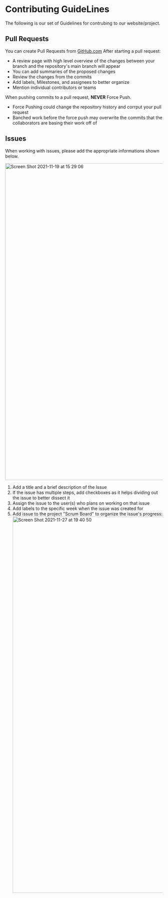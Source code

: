 # Contributing GuideLines

The following is our set of Guidelines for contrubing to our website/project.

## Pull Requests

You can create Pull Requests from [GitHub.com](https://github.com/BrianZhang2016/067/pulls)
After starting a pull request:
- A review page with high level overview of the changes between your branch and the repository's main branch will appear 
- You can add summaries of the proposed changes
- Review the changes from the commits
- Add labels, Milestones, and assignees to better organize
- Mention individual contributors or teams

When pushing commits to a pull request, **NEVER** Force Push.
- Force Pushing could change the repository history and corrput your pull request 
- Banched work before the force push may overwrite the commits that the collaborators are basing their work off of

## Issues

When working with issues, please add the appropriate informations shown below.

<img width="1010" alt="Screen Shot 2021-11-19 at 15 29 06" src="https://user-images.githubusercontent.com/89234480/143727800-6cda4bca-5441-43b8-a287-52f2d23997aa.png">

1. Add a title and a brief description of the Issue 
2. If the issue has multiple steps, add checkboxes as it helps dividing out the issue to better dissect it
3. Assign the issue to the user(s) who plans on working on that issue
4. Add labels to the specific week when the issue was created for
5. Add issue to the project "Scrum Board" to organize the issue's progress:<img width="1200" alt="Screen Shot 2021-11-27 at 19 40 50" src="https://user-images.githubusercontent.com/89234480/143728444-ddab9da8-d168-43cb-bd87-ae9a5a3ca08e.png">
